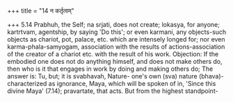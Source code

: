 +++
title = "14 न कर्तृत्वम्"

+++
5.14 Prabhuh, the Self; na srjati, does not create; lokasya, for anyone;
kartrtvam, agentship, by saying 'Do this'; or even karmani, any
objects-such objects as chariot, pot, palace, etc. which are intensely
longed for; nor even karma-phala-samyogam, association with the results
of actions-association of the creator of a chariot etc. with the result
of his work. Objection: If the embodied one does not do anything
himself, and does not make others do, then who is it that engages in
work by doing and making others do; The answer is: Tu, but; it is
svabhavah, Nature- one's own (sva) nature (bhava)-characterized as
ignorance, Maya, which will be spoken of in, 'Since this divine Maya'
(7.14); pravartate, that acts. But from the highest standpoint-
